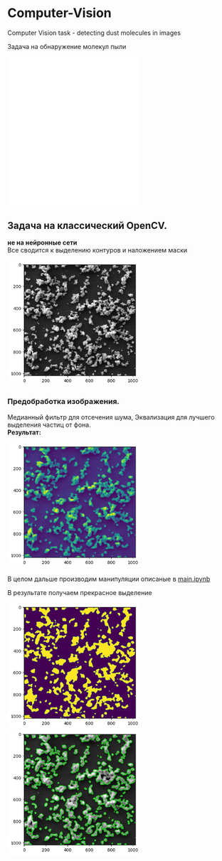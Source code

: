 # Computer-Vision
Computer Vision task -  detecting dust molecules in images

Задача на обнаружение молекул пыли 

<img src="https://github.com/hardworkerM/Computer-Vision/blob/main/images/0-5_1_5.png" alt="Пример картинки" width="300"/>


## Задача на классический OpenCV. 
__не на нейронные сети__<br>
Все сводится к выделению контуров и наложением маски

<img src="https://github.com/hardworkerM/Computer-Vision/blob/main/images/пример.png" alt="Пример картинки" width="300"/>


### Предобработка изображения. 
Медианный фильтр для отсечения шума, Эквализация для лучшего выделения частиц от фона.<br>
**Результат:**

<img src="https://github.com/hardworkerM/Computer-Vision/blob/main/images/предобработка.png" alt="Пример картинки" width="300"/>

В целом дальше производим манипуляции описаные в [main.ipynb](https://github.com/hardworkerM/Computer-Vision/blob/main/main.ipynb)

В результате получаем прекрасное выделение 

<img src="https://github.com/hardworkerM/Computer-Vision/blob/main/images/маска.png" alt="Пример картинки" width="300"/>
<img src="https://github.com/hardworkerM/Computer-Vision/blob/main/images/детекция.png" alt="Пример картинки" width="300"/>

